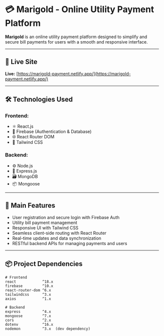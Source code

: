 # 💳 Marigold - Online Utility Payment Platform

**Marigold** is an online utility payment platform designed to simplify and secure bill payments for users with a smooth and responsive interface.

---

## 🚀 Live Site

**Live:** [https://marigold-payment.netlify.app/](https://marigold-payment.netlify.app/)

---

## 🛠️ Technologies Used

### Frontend:
- ⚛️ React.js  
- 🔐 Firebase (Authentication & Database)  
- 🌐 React Router DOM  
- 🎨 Tailwind CSS  

### Backend:
- ⚙️ Node.js  
- 🚀 Express.js  
- 🗃 MongoDB  
- 📦 Mongoose  

---

## 🌟 Main Features

- User registration and secure login with Firebase Auth  
- Utility bill payment management  
- Responsive UI with Tailwind CSS  
- Seamless client-side routing with React Router  
- Real-time updates and data synchronization  
- RESTful backend APIs for managing payments and users  

---

## 📦 Project Dependencies

```plaintext
# Frontend
react            ^18.x
firebase         ^10.x
react-router-dom ^6.x
tailwindcss      ^3.x
axios            ^1.x

# Backend
express          ^4.x
mongoose         ^7.x
cors             ^2.x
dotenv           ^16.x
nodemon          ^3.x  (dev dependency)

